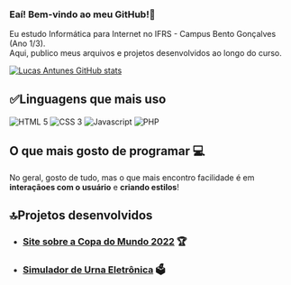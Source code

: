 ### Eaí! Bem-vindo ao meu GitHub!🤘
Eu estudo Informática para Internet no IFRS - Campus Bento Gonçalves (Ano 1/3).
<br>Aqui, publico meus arquivos e projetos desenvolvidos ao longo do curso.

[![Lucas Antunes GitHub stats](https://github-readme-stats.vercel.app/api?username=LucasAntunes06&show_icons=true&theme=dracula)](https://github.com/LucasAntunes06/github-readme-stats)
<h2> ✅Linguagens que mais uso </h2>
<div style="display: inline_block;">
  <img align="center" alt="HTML 5" src="https://img.shields.io/badge/HTML5-E34F26?style=for-the-badge&logo=html5&logoColor=white">
  <img align="center" alt="CSS 3" src="https://img.shields.io/badge/CSS3-1572B6?style=for-the-badge&logo=css3&logoColor=white">
  <img align="center" alt="Javascript" src="https://camo.githubusercontent.com/9d07c04bdd98c662d5df9d4e1cc1de8446ffeaebca330feb161f1fb8e1188204/68747470733a2f2f696d672e736869656c64732e696f2f62616467652f4a6176615363726970742d4637444631453f7374796c653d666f722d7468652d6261646765266c6f676f3d6a617661736372697074266c6f676f436f6c6f723d626c61636b">
  <img align="center" alt="PHP" src="https://img.shields.io/badge/PHP-777BB4?style=for-the-badge&logo=php&logoColor=white">
</div>

## O que mais gosto de programar 💻
 No geral, gosto de tudo, mas o que mais encontro facilidade é em **interaçãoes com o usuário** e **criando estilos**!
<br>
<h2> 🔝Projetos desenvolvidos</h2>

- ### [Site sobre a Copa do Mundo 2022](https://github.com/LucasAntunes06/copa-do-mundo-2022) 🏆<br/>
- ### [Simulador de Urna Eletrônica](https://github.com/LucasAntunes06/Urna-Eletronica) 🗳️<br/>
